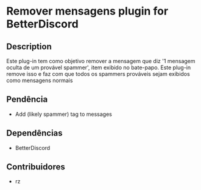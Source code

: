 # Remover mensagens plugin for BetterDiscord

## Description
Este plug-in tem como objetivo remover a mensagem que diz '1 mensagem oculta de um provável spammer', item exibido no bate-papo. Este plug-in remove isso e faz com que todos os spammers prováveis ​​sejam exibidos como mensagens normais

## Pendência
* Add (likely spammer) tag to messages

## Dependências
* BetterDiscord

## Contribuidores
* rz
